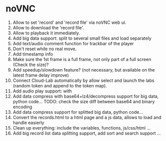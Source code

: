 
# noVNC

1. Allow to set 'record' and 'record file' via noVNC web ui.
2. Allow to download the 'record file'.
3. Allow to playback it immediately.
4. Add big data support: split to several small files and load separately
5. Add text/audio comment function for trackbar of the player
6. Don't reset while no real move.
7. Add timestamp info
8. Make sure the 1st frame is a full frame, not only part of a full screen (Check the size)?
9. Add speedup/slowdown feature? (not necessary, but available on the latest frame delay improve)
10. Connect Cloud-Lab automatically by allow select and launch the labs (random token and append to the token map).
11. Add audio play support: with <audio> meta
    * http://kolber.github.io/audiojs/
    * http://www.cnblogs.com/dragondean/p/jquery-audioplayer-js.html
    * https://msdn.microsoft.com/zh-cn/library/gg589529(v=vs.85).aspx
12. Add data compress with base64+lz4/decompress support for big data, python code...
    TODO: check the size diff between base64 and binary encoding
13. Add data compress support for splitted big data, python code...
14. Convert the records.html to a html page and a js data, allows to load and handle easierly
15. Clean up everything: include the variables, functions, js/css/html ...
16. Add big record list data splitting support, add sort and search support ...
